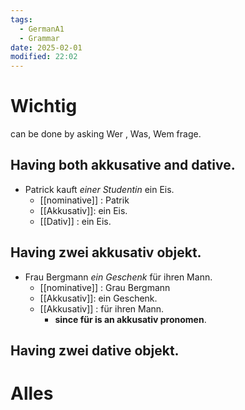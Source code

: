 ```yaml
---
tags:
  - GermanA1
  - Grammar
date: 2025-02-01
modified: 22:02
---
```

# Wichtig
can be done by asking Wer , Was,  Wem  frage.
## Having both akkusative and dative.
- Patrick kauft _einer Studentin_ ein Eis.
	- [[nominative]] : Patrik
	- [[Akkusativ]]:  ein Eis.
	- [[Dativ]] : ein Eis.
## Having zwei akkusativ objekt.
- Frau Bergmann _ein Geschenk_ für ihren Mann.
	- [[nominative]] : Grau Bergmann
	- [[Akkusativ]]: ein Geschenk.
	- [[Akkusativ]] : für ihren Mann.
		- __since für is an akkusativ pronomen__.
## Having zwei dative objekt.
# Alles


